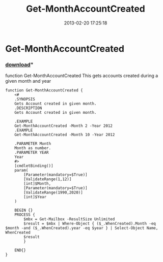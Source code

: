 ﻿---
pid:            3976
parent:         0
children:       
poster:         sepeck
title:          Get-MonthAccountCreated 
date:           2013-02-20 17:25:18
format:         posh
---

# Get-MonthAccountCreated 

### [download](3976.ps1)"

function Get-MonthAccountCreated 
This gets accounts created during a given month and year

```posh
function Get-MonthAccountCreated {
    <#
    .SYNOPSIS
    Gets Account created in given month.
    .DESCRIPTION
    Gets Account created in given month.
    
    .EXAMPLE 
    Get-MonthAccountCreated -Month 2 -Year 2012
    .EXAMPLE
    Get-MonthAccountCreated -Month 10 -Year 2012
        
    .PARAMETER Month
    Month as number.
    .PARAMETER YEAR
    Year
    #>
    [cmdletBinding()]
    param(
        [Parameter(mandatory=$True)]
        [ValidateRange(1,12)]
        [int]$Month,
        [Parameter(mandatory=$True)]
        [ValidateRange(1990,2020)]
        [int]$Year
    )
 
    BEGIN {}
    PROCESS {
        $mbx = Get-Mailbox -ResultSize Unlimited
        $result = $mbx | Where-Object { ($_.WhenCreated).Month -eq $month -and ($_.WhenCreated).year -eq $year } | Select-Object Name, WhenCreated 
        $result
        }
    
    END{}
}
```
